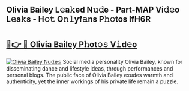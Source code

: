 ## Olivia Bailey L𝚎a𝚔ed N𝚞𝚍e - Part-MAP Vi𝚍𝚎o L𝚎a𝚔s - H𝚘𝚝 O𝚗𝚕yf𝚊ns P𝚑𝚘tos lfH6R

# <h2><a href="http://kf3gtk.oniu.top/?m=Olivia+Bailey">🔗👉 🔴 Olivia Bailey P𝚑ot𝚘𝚜 V𝚒d𝚎o</a></h2>

[![Olivia Bailey Nu𝚍e𝚜](https://i.imgur.com/0qMVB7G.gif)](http://kf3gtk.oniu.top/?m=Olivia+Bailey)
Social media personality Olivia Bailey, known for disseminating dance and lifestyle ideas, through performances and personal blogs. The public face of Olivia Bailey exudes warmth and authenticity, yet the inner workings of his private life remain a puzzle.  

